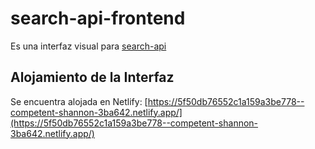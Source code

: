 # search-api-frontend
Es una interfaz visual para [search-api](https://github.com/gonzalezlrjesus/search-api)

## Alojamiento de la Interfaz

Se encuentra alojada en Netlify: [https://5f50db76552c1a159a3be778--competent-shannon-3ba642.netlify.app/](https://5f50db76552c1a159a3be778--competent-shannon-3ba642.netlify.app/)
